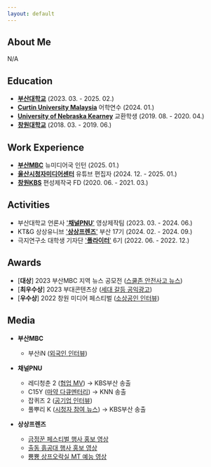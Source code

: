 ```yaml
---
layout: default
---
```


## About Me

N/A

## Education

* [**부산대학교**](https://www.pusan.ac.kr/) (2023. 03. - 2025. 02.)
* [**Curtin University Malaysia**](https://curtin.edu.my/) 어학연수 (2024. 01.)
* [**University of Nebraska Kearney**](https://www.unk.edu/) 교환학생 (2019. 08. - 2020. 04.)
* [**창원대학교**](https://www.changwon.ac.kr/) (2018. 03. - 2019. 06.)

## Work Experience

* [**부산MBC**](https://busanmbc.co.kr/) 뉴미디어국 인턴 (2025. 01.)
* [**울산시청자미디어센터**](https://kcmf.or.kr/ulsan/) 유튜브 편집자 (2024. 12. - 2025. 01.)
* [**창원KBS**](https://changwon.kbs.co.kr/) 편성제작국 FD (2020. 06. - 2021. 03.)

## Activities

* 부산대학교 언론사 ['**채널PNU**'](https://channelpnu.pusan.ac.kr/) 영상제작팀 (2023. 03. - 2024. 06.)
* KT&G 상상유니브 ['**상상프렌즈**'](https://www.sangsanguniv.com/univ/programFriend/gate) 부산 17기 (2024. 02. - 2024. 09.)
* 극지연구소 대학생 기자단 ['**폴라이터**'](https://www.youtube.com/playlist?list=PLVbH0-zI4kOR6WAo6xwDLWAcMA6Ld4xwB) 6기 (2022. 06. - 2022. 12.)

## Awards

* [**대상**] 2023 부산MBC 지역 뉴스 공모전 ([스쿨존 안전사고 뉴스](https://youtu.be/9BoETQfDxVU?si=rgMAvYOidIBBN4BY))
* [**최우수상**] 2023 부대콘텐츠상 ([세대 갈등 공익광고](https://www.youtube.com/watch?v=_xvJlIXuo8s))
* [**우수상**] 2022 창원 미디어 페스티벌 ([소상공인 인터뷰](https://www.youtube.com/watch?v=75EBDqcaQQM))

## Media

* **부산MBC**
  * 부산iN ([외국인 인터뷰](https://www.youtube.com/shorts/J_fNgPVA0aM))

* **채널PNU**
  * 레디청춘 2 ([협업 MV](https://www.youtube.com/watch?v=fMThLR43gwE)) → KBS부산 송출
  * C15Y ([마약 다큐멘터리](https://www.youtube.com/watch?v=fbH8_YusJUw)) → KNN 송출
  * 잡퀴즈 2 ([공기업 인터뷰](https://www.youtube.com/watch?v=tgXNjkZG_Nc&t=115s))
  * 풀뿌리 K ([시청자 참여 뉴스](https://www.youtube.com/watch?v=OlANwOiew8M)) → KBS부산 송출

* **상상프렌즈**
  * [금정꾼 페스티벌 행사 홍보 영상](https://www.instagram.com/reel/C7QRiFHSuIu/?igsh=MnlqNTMzazA4NWxh)
  * [출동 흙공대 행사 홍보 영상](https://www.instagram.com/reel/C-rIKquS7lt/)
  * [뿅뿅 상프오락실 MT 예능 영상](https://www.youtube.com/watch?v=1w5_RI8TfjU&t=548s)
